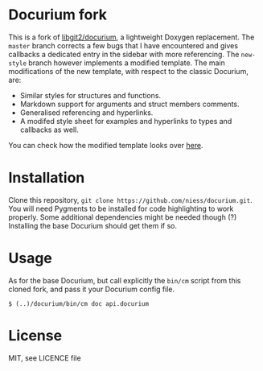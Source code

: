 # Docurium fork

This is a fork of [libgit2/docurium](https://github.com/libgit2/docurium), a lightweight Doxygen replacement. The `master` branch corrects a few bugs that I have encountered and gives callbacks a dedicated entry in the sidebar with more referencing. The `new-style` branch however implements a modified template. The main modifications of the new template, with respect to the classic Docurium, are:

+ Similar styles for structures and functions.
+ Markdown support for arguments and struct members comments.
+ Generalised referencing and hyperlinks.
+ A modifed style sheet for examples and hyperlinks to types and callbacks as well. 

You can check how the modified template looks over [here](http://niess.github.io/pumas).

# Installation

Clone this repository, `git clone https://github.com/niess/docurium.git`. You will need Pygments to be installed for code highlighting to work properly. Some additional dependencies might be needed though (?) Installing the base Docurium should get them if so.

# Usage

As for the base Docurium, but call explicitly the `bin/cm` script from this cloned fork, and pass it your Docurium config file.

    $ (..)/docurium/bin/cm doc api.docurium

# License

MIT, see LICENCE file


